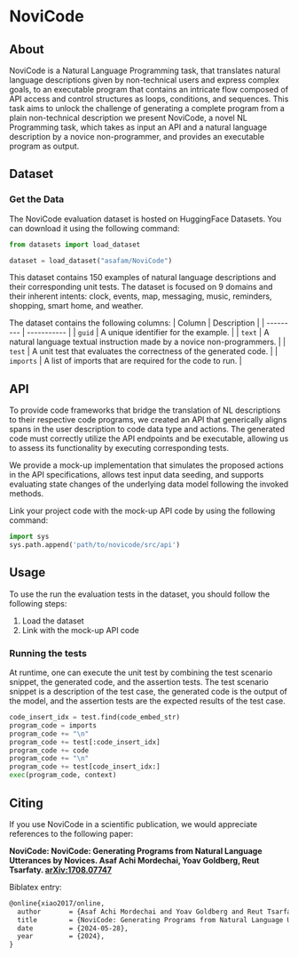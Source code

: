# NoviCode

## About

NoviCode is a Natural Language Programming task, that translates natural language descriptions given by non-technical users and express complex goals, to an executable program that contains an intricate flow composed of API access and control structures as loops, conditions, and sequences.
This task aims to unlock the challenge of generating a complete program from a plain non-technical description we present NoviCode, a novel NL Programming task, which takes as input an API and a natural language description by a novice non-programmer, and provides an executable program as output. 

## Dataset

### Get the Data

The NoviCode evaluation dataset is hosted on HuggingFace Datasets. You can download it using the following command:

```python
from datasets import load_dataset

dataset = load_dataset("asafam/NoviCode")
```

This dataset contains 150 examples of natural language descriptions and their corresponding unit tests. 
The dataset is focused on 9 domains and their inherent intents: clock, events, map, messaging, music, reminders, shopping, smart
home, and weather.

The dataset contains the following columns:
| Column    | Description |
| --------- | ----------- |
| `guid`    | A unique identifier for the example. |
| `text`    | A natural language textual instruction made by a novice non-programmers. |
| `test`    | A unit test that evaluates the correctness of the generated code. |
| `imports` | A list of imports that are required for the code to run. |

## API

To provide code frameworks that bridge the translation of NL descriptions to their respective code programs, we created an API that generically aligns spans in the user description to code data type and actions.
The generated code must correctly utilize the API endpoints and be executable, allowing us to assess its functionality by executing corresponding tests.

We provide a mock-up implementation that simulates the proposed actions in the API specifications, allows test input data seeding, and supports evaluating state changes of the underlying data model following the invoked methods.

Link your project code with the mock-up API code by using the following command:

```python
import sys
sys.path.append('path/to/novicode/src/api')
```

## Usage

To use the run the evaluation tests in the dataset, you should follow the following steps:

1. Load the dataset
2. Link with the mock-up API code

### Running the tests

At runtime, one can execute the unit test by combining the test scenario snippet, the generated code, and the assertion tests. The test scenario snippet is a description of the test case, the generated code is the output of the model, and the assertion tests are the expected results of the test case.

```python
code_insert_idx = test.find(code_embed_str)
program_code = imports
program_code += "\n"
program_code += test[:code_insert_idx]
program_code += code
program_code += "\n"
program_code += test[code_insert_idx:]
exec(program_code, context)
```

## Citing

If you use NoviCode in a scientific publication, we would appreciate references to the following paper:

**NoviCode: NoviCode: Generating Programs from Natural Language Utterances by Novices. Asaf Achi Mordechai, Yoav Goldberg, Reut Tsarfaty. [arXiv:1708.07747](http://arxiv.org/abs/1708.07747)**

Biblatex entry:
```latex
@online{xiao2017/online,
  author       = {Asaf Achi Mordechai and Yoav Goldberg and Reut Tsarfaty},
  title        = {NoviCode: Generating Programs from Natural Language Utterances by Novices},
  date         = {2024-05-28},
  year         = {2024},
}
```